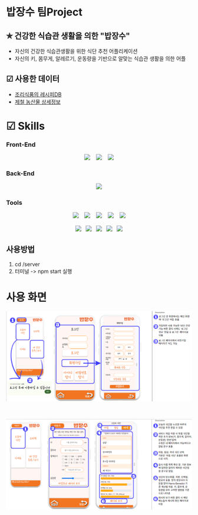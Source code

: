 # 밥장수 팀Project 

## ✯ 건강한 식습관 생활을 의한 "밥장수"
* 자신의 건강한 식습관생활을 위한 식단 추천 어플리케이션
* 자신의 키, 몸무게, 알레르기, 운동량을 기반으로 알맞는 식습관 생활을 의한 어플

## ☑ 사용한 데이터
* [조리식품의 레시피DB](https://www.foodsafetykorea.go.kr/api/openApiInfo.do?menu_grp=MENU_GRP31&menu_no=661&show_cnt=10&start_idx=1&svc_no=COOKRCP01)
* [제철 농산물 상세정보](https://data.mafra.go.kr/opendata/data/indexOpenDataDetail.do?data_id=20171128000000000925&filter_ty)

# ☑ Skills

### Front-End
<div align="center">
    <img src="https://img.shields.io/badge/html-E34F26?style=flat&logo=html5&logoColor=white" /> &nbsp&nbsp
    <img src="https://img.shields.io/badge/javascript-F7DF1E?style=flat&logo=javascript&logoColor=white" /> &nbsp&nbsp
    <img src="https://img.shields.io/badge/css-1572B6?style=flat&logo=css3&logoColor=white" />
    
</div>

### Back-End
<div align="center">
    <img src="https://img.shields.io/badge/nodedotj-339933?style=flat&logo=nodedotj&logoColor=white" />
</div>

### Tools
<div align="center">
    <img src="https://img.shields.io/badge/git-F05032?style=flat&logo=git&logoColor=white" /> &nbsp&nbsp
    <img src="https://img.shields.io/badge/github-181717?style=flat&logo=github&logoColor=white" /> &nbsp&nbsp
    <img src="https://img.shields.io/badge/slack-4A154B?style=flat&logo=slack&logoColor=white" /> &nbsp&nbsp
    <img src="https://img.shields.io/badge/discord-5865F2?style=flat&logo=discord&logoColor=white" /> &nbsp&nbsp
    <img src="https://img.shields.io/badge/canva-00C4CC?style=flat&logo=canva&logoColor=white" /> <br/> <br/>
    <img src="https://img.shields.io/badge/visualstudiocode-007ACC?style=flat&logo=visualstudiocode&logoColor=white" />&nbsp&nbsp
    <img src="https://img.shields.io/badge/mongodb-47A248?style=flat&logo=mongodb&logoColor=white" />&nbsp&nbsp
    <img src="https://img.shields.io/badge/expo-000020?style=flat&logo=expo&logoColor=white" />&nbsp&nbsp
    <img src="https://img.shields.io/badge/cloudtype-02A248?style=flat&logo=cloudtype&logoColor=white" />&nbsp&nbsp
    <img src="https://img.shields.io/badge/dothome-98B248?style=flat&logo=dothome&logoColor=white" />
</div>

## 사용방법
1. cd /server
2. 터미널 -> npm start 실행


# 사용 화면

![image](/1.PNG)

<br/>

![image](/2.PNG)
